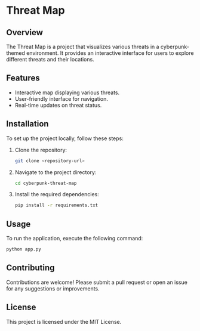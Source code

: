 # Threat Map

## Overview
The Threat Map is a project that visualizes various threats in a cyberpunk-themed environment. It provides an interactive interface for users to explore different threats and their locations.

## Features
- Interactive map displaying various threats.
- User-friendly interface for navigation.
- Real-time updates on threat status.

## Installation
To set up the project locally, follow these steps:

1. Clone the repository:
   ```bash
   git clone <repository-url>
   ```

2. Navigate to the project directory:
   ```bash
   cd cyberpunk-threat-map
   ```

3. Install the required dependencies:
   ```bash
   pip install -r requirements.txt
   ```

## Usage
To run the application, execute the following command:
```bash
python app.py
```

## Contributing
Contributions are welcome! Please submit a pull request or open an issue for any suggestions or improvements.

## License
This project is licensed under the MIT License.

